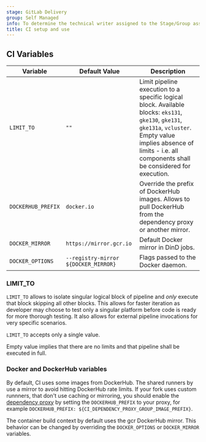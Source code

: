 ```yaml
---
stage: GitLab Delivery
group: Self Managed
info: To determine the technical writer assigned to the Stage/Group associated with this page, see https://handbook.gitlab.com/handbook/product/ux/technical-writing/#assignments
title: CI setup and use
---
```


## CI Variables

| Variable           | Default Value                        | Description |
|--------------------|--------------------------------------|-------------|
| `LIMIT_TO`         | `""`                                 | Limit pipeline execution to a specific logical block. Available blocks: `eks131`, `gke130`, `gke131`, `gke131a`, `vcluster`. Empty value implies absence of limits - i.e. all components shall be considered for execution. |
| `DOCKERHUB_PREFIX` | `docker.io`                          | Override the prefix of DockerHub images. Allows to pull DockerHub from the dependency proxy or another mirror. |
| `DOCKER_MIRROR`    | `https://mirror.gcr.io`              | Default Docker mirror in DinD jobs. |
| `DOCKER_OPTIONS`   | `--registry-mirror ${DOCKER_MIRROR}` | Flags passed to the Docker daemon. |

### LIMIT_TO

`LIMIT_TO` allows to isolate singular logical block of pipeline and *only* execute that block skipping all other blocks. This allows for faster iteration as developer may choose to test only a singular platform before code is ready for more thorough testing. It also allows for external pipeline invocations for very specific scenarios.

`LIMIT_TO` accepts only a single value.

Empty value implies that there are no limits and that pipeline shall be executed in full.

### Docker and DockerHub variables

By default, CI uses some images from DockerHub. The shared runners by use a
mirror to avoid hitting DockerHub rate limits. If your fork uses custom
runnners, that don't use caching or mirroring, you should enable the [dependency proxy](https://docs.gitlab.com/user/packages/dependency_proxy/)
by setting the `DOCKERHUB_PREFIX` to your proxy, for example
`DOCKERHUB_PREFIX: ${CI_DEPENDENCY_PROXY_GROUP_IMAGE_PREFIX}`.

The container build context by default uses the gcr DockerHub mirror. This
behavior can be changed by overriding the `DOCKER_OPTIONS` or `DOCKER_MIRROR`
variables.
